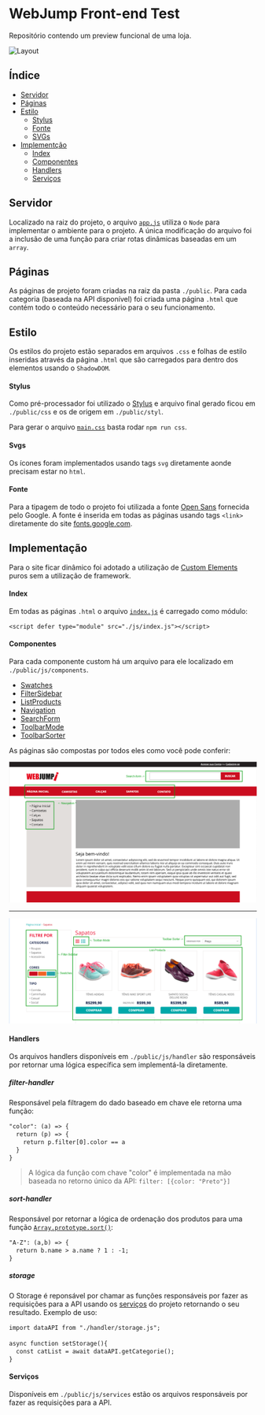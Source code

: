 # WebJump Front-end Test
Repositório contendo um preview funcional de uma loja.

![Layout](assets/preview.jpg)

## Índice

- [Servidor](#servidor)
- [Páginas](#páginas)
- [Estilo](#estilo)
  - [Stylus](#stylus)
  - [Fonte](#fonte)
  - [SVGs](#svgs)
- [Implementção](#implementação)
  - [Index](#index)
  - [Componentes](#componentes)
  - [Handlers](#handlers)
  - [Serviços](#serviços)

## Servidor

Localizado na raiz do projeto, o arquivo [`app.js`](/app.js) utiliza o `Node` para implementar o ambiente para o projeto. A única modificação do arquivo foi a inclusão de uma função para criar rotas dinâmicas baseadas em um `array`.

## Páginas

As páginas de projeto foram criadas na raiz da pasta `./public`. Para cada categoria (baseada na API disponível) foi criada uma página `.html` que contém todo o conteúdo necessário para o seu funcionamento.

## Estilo

Os estilos do projeto estão separados em arquivos `.css` e folhas de estilo inseridas através da página `.html` que são carregados para dentro dos elementos usando o `ShadowDOM`.

#### Stylus

Como pré-processador foi utilizado o [Stylus](https://stylus-docs.netlify.app/) e arquivo final gerado ficou em `./public/css` e os de origem em `./public/styl`.

Para gerar o arquivo [`main.css`](./public/css/main.css) basta rodar `npm run css`.

#### Svgs

Os ícones foram implementados usando tags `svg` diretamente aonde precisam estar no `html`.

#### Fonte

Para a tipagem de todo o projeto foi utilizada a fonte [Open Sans](https://fonts.google.com/specimen/Open+Sans) fornecida pelo Google.
A fonte é inserida em todas as páginas usando tags `<link>` diretamente do site [fonts.google.com](https://fonts.google.com/specimen/Open+Sans).

## Implementação

Para o site ficar dinâmico foi adotado a utilização de [Custom Elements](https://web.dev/custom-elements-v1/) puros sem a utilização de framework.

#### Index

Em todas as páginas `.html` o arquivo [`index.js`](./public/js/index.js) é carregado como módulo:

```
<script defer type="module" src="./js/index.js"></script>
```

#### Componentes

Para cada componente custom há um arquivo para ele localizado em `./public/js/components`.

* [Swatches](./public/js/components/filters-swatches.js)
* [FilterSidebar](./public/js/components/filters.js)
* [ListProducts](./public/js/components/list-products.js)
* [Navigation](./public/js/components/navigation.js)
* [SearchForm](./public/js/components/search-form.js)
* [ToolbarMode](./public/js/components/toolbar-mode.js)
* [ToolbarSorter](./public/js/components/toolbar-sorter.js)

As páginas são compostas por todos eles como você pode conferir:

![Home](./public/media/Home.png)
***
![Categorias](./public/media/Categorias.png)

#### Handlers

Os arquivos handlers disponíveis em `./public/js/handler` são responsáveis por retornar uma lógica específica sem implementá-la diretamente.

##### filter-handler

Responsável pela filtragem do dado baseado em chave ele retorna uma função:

```
"color": (a) => {
  return (p) => {
    return p.filter[0].color == a
  }
}
```

> A lógica da função com chave "color" é implementada na mão baseada no retorno único da API: `filter: [{color: "Preto"}]`

##### sort-handler

Responsável por retornar a lógica de ordenação dos produtos para uma função [`Array.prototype.sort()`](https://developer.mozilla.org/pt-BR/docs/Web/JavaScript/Reference/Global_Objects/Array/sort):

```
"A-Z": (a,b) => {
  return b.name > a.name ? 1 : -1;
}
```

##### storage

O Storage é reponsável por chamar as funções responsáveis por fazer as requisições para a API usando os [serviços](#serviços) do projeto retornando o seu resultado. Exemplo de uso:

```
import dataAPI from "./handler/storage.js";

async function setStorage(){
  const catList = await dataAPI.getCategorie();
}
```

#### Serviços

Disponíveis em `./public/js/services` estão os arquivos responsáveis por fazer as requisições para a API.
